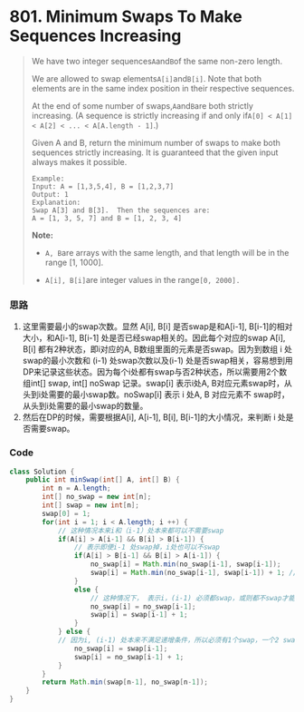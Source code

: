 # 801. Minimum Swaps To Make Sequences Increasing

> We have two integer sequences`A`and`B`of the same non-zero length.
>
> We are allowed to swap elements`A[i]`and`B[i]`.  Note that both elements are in the same index position in their respective sequences.
>
> At the end of some number of swaps,`A`and`B`are both strictly increasing.  \(A sequence is strictly increasing if and only if`A[0] < A[1] < A[2] < ... < A[A.length - 1]`.\)
>
> Given A and B, return the minimum number of swaps to make both sequences strictly increasing.  It is guaranteed that the given input always makes it possible.
>
> ```
> Example:
> Input: A = [1,3,5,4], B = [1,2,3,7]
> Output: 1
> Explanation: 
> Swap A[3] and B[3].  Then the sequences are:
> A = [1, 3, 5, 7] and B = [1, 2, 3, 4]
> ```
>
> **Note:**
>
> * `A, B`are arrays with the same length, and that length will be in the range \[1, 1000\].
>
> * `A[i], B[i]`are integer values in the range`[0, 2000].`

### 思路

1. 这里需要最小的swap次数。显然 A\[i\], B\[i\] 是否swap是和A\[i-1\], B\[i-1\]的相对大小，和A\[i-1\], B\[i-1\] 处是否已经swap相关的。因此每个对应的swap A\[i\], B\[i\] 都有2种状态，即i对应的A, B数组里面的元素是否swap。因为到数组 i 处swap的最小次数和 \(i-1\) 处swap次数以及\(i-1\) 处是否swap相关，容易想到用DP来记录这些状态。因为每个i处都有swap与否2种状态，所以需要用2个数组int\[\] swap, int\[\] noSwap 记录。swap\[i\] 表示i处A, B对应元素swap时，从头到i处需要的最小swap数。noSwap\[i\] 表示 i 处A, B 对应元素不 swap时，从头到i处需要的最小swap的数量。
2. 然后在DP的时候，需要根据A\[i\], A\[i-1\], B\[i\], B\[i-1\]的大小情况，来判断 i 处是否需要swap。

### Code

```java
class Solution {
    public int minSwap(int[] A, int[] B) {
        int n = A.length;
        int[] no_swap = new int[n];
        int[] swap = new int[n];
        swap[0] = 1;
        for(int i = 1; i < A.length; i ++) {
            // 这种情况本来i和（i-1）处本来都可以不需要swap
            if(A[i] > A[i-1] && B[i] > B[i-1]) {
                // 表示即便i-1 处swap掉，i处也可以不swap
                if(A[i] > B[i-1] && B[i] > A[i-1]) {
                    no_swap[i] = Math.min(no_swap[i-1], swap[i-1]);
                    swap[i] = Math.min(no_swap[i-1], swap[i-1]) + 1; // 1表示i处swap的操作
                }
                else {
                    // 这种情况下， 表示i，(i-1) 必须都swap，或则都不swap才能保证递增序列
                    no_swap[i] = no_swap[i-1];
                    swap[i] = swap[i-1] + 1;
                }
            } else {
            // 因为i, (i-1) 处本来不满足递增条件，所以必须有1个swap，一个2 swap才行，得出下面递推关系
                no_swap[i] = swap[i-1];
                swap[i] = no_swap[i-1] + 1;
            }
        }
        return Math.min(swap[n-1], no_swap[n-1]);
    }
}
```



